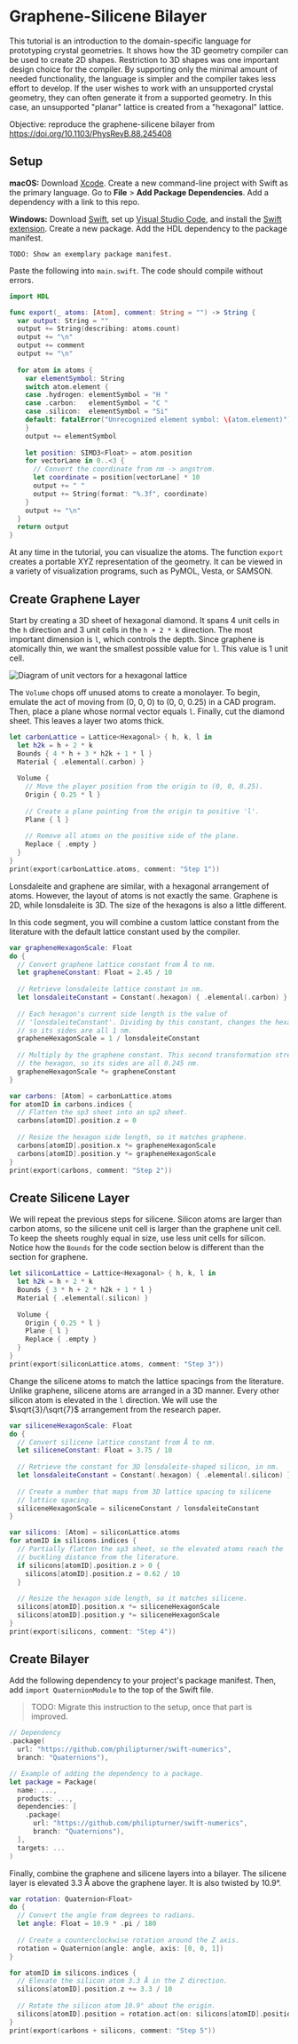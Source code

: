 # Graphene-Silicene Bilayer

This tutorial is an introduction to the domain-specific language for prototyping crystal geometries. It shows how the 3D geometry compiler can be used to create 2D shapes. Restriction to 3D shapes was one important design choice for the compiler. By supporting only the minimal amount of needed functionality, the language is simpler and the compiler takes less effort to develop. If the user wishes to work with an unsupported crystal geometry, they can often generate it from a supported geometry. In this case, an unsupported "planar" lattice is created from a "hexagonal" lattice.

Objective: reproduce the graphene-silicene bilayer from https://doi.org/10.1103/PhysRevB.88.245408

## Setup

<b>macOS:</b> Download [Xcode](https://developer.apple.com/xcode). Create a new command-line project with Swift as the primary language. Go to <b>File</b> > <b>Add Package Dependencies</b>. Add a dependency with a link to this repo.

<b>Windows:</b> Download [Swift](https://www.swift.org), set up [Visual Studio Code](https://code.visualstudio.com/Download), and install the [Swift extension](https://www.swift.org/documentation/articles/getting-started-with-vscode-swift.html). Create a new package. Add the HDL dependency to the package manifest.

```
TODO: Show an exemplary package manifest.
```

Paste the following into `main.swift`. The code should compile without errors.

```swift
import HDL

func export(_ atoms: [Atom], comment: String = "") -> String {
  var output: String = ""
  output += String(describing: atoms.count)
  output += "\n"
  output += comment
  output += "\n"
  
  for atom in atoms {
    var elementSymbol: String
    switch atom.element {
    case .hydrogen: elementSymbol = "H "
    case .carbon:   elementSymbol = "C "
    case .silicon:  elementSymbol = "Si"
    default: fatalError("Unrecognized element symbol: \(atom.element)")
    }
    output += elementSymbol
    
    let position: SIMD3<Float> = atom.position
    for vectorLane in 0..<3 {
      // Convert the coordinate from nm -> angstrom.
      let coordinate = position[vectorLane] * 10
      output += " "
      output += String(format: "%.3f", coordinate)
    }
    output += "\n"
  }
  return output
}
```

At any time in the tutorial, you can visualize the atoms. The function `export` creates a portable XYZ representation of the geometry. It can be viewed in a variety of visualization programs, such as PyMOL, Vesta, or SAMSON.

## Create Graphene Layer

Start by creating a 3D sheet of hexagonal diamond. It spans 4 unit cells in the `h` direction and 3 unit cells in the `h + 2 * k` direction. The most important dimension is `l`, which controls the depth. Since graphene is atomically thin, we want the smallest possible value for `l`. This value is 1 unit cell.

![Diagram of unit vectors for a hexagonal lattice](./HexagonalLatticeVectors.png)

The `Volume` chops off unused atoms to create a monolayer. To begin, emulate the act of moving from (0, 0, 0) to (0, 0, 0.25) in a CAD program. Then, place a plane whose normal vector equals `l`. Finally, cut the diamond sheet. This leaves a layer two atoms thick.

```swift
let carbonLattice = Lattice<Hexagonal> { h, k, l in
  let h2k = h + 2 * k
  Bounds { 4 * h + 3 * h2k + 1 * l }
  Material { .elemental(.carbon) }
  
  Volume {
    // Move the player position from the origin to (0, 0, 0.25).
    Origin { 0.25 * l }
    
    // Create a plane pointing from the origin to positive 'l'.
    Plane { l }
    
    // Remove all atoms on the positive side of the plane.
    Replace { .empty }
  }
}
print(export(carbonLattice.atoms, comment: "Step 1"))
```

Lonsdaleite and graphene are similar, with a hexagonal arrangement of atoms. However, the layout of atoms is not exactly the same. Graphene is 2D, while lonsdaleite is 3D. The size of the hexagons is also a little different.

In this code segment, you will combine a custom lattice constant from the literature with the default lattice constant used by the compiler.

```swift
var grapheneHexagonScale: Float
do {
  // Convert graphene lattice constant from Å to nm.
  let grapheneConstant: Float = 2.45 / 10
  
  // Retrieve lonsdaleite lattice constant in nm.
  let lonsdaleiteConstant = Constant(.hexagon) { .elemental(.carbon) }
  
  // Each hexagon's current side length is the value of
  // 'lonsdaleiteConstant'. Dividing by this constant, changes the hexagon
  // so its sides are all 1 nm.
  grapheneHexagonScale = 1 / lonsdaleiteConstant
  
  // Multiply by the graphene constant. This second transformation stretches
  // the hexagon, so its sides are all 0.245 nm.
  grapheneHexagonScale *= grapheneConstant
}

var carbons: [Atom] = carbonLattice.atoms
for atomID in carbons.indices {
  // Flatten the sp3 sheet into an sp2 sheet.
  carbons[atomID].position.z = 0
  
  // Resize the hexagon side length, so it matches graphene.
  carbons[atomID].position.x *= grapheneHexagonScale
  carbons[atomID].position.y *= grapheneHexagonScale
}
print(export(carbons, comment: "Step 2"))
```

## Create Silicene Layer

We will repeat the previous steps for silicene. Silicon atoms are larger than carbon atoms, so the silicene unit cell is larger than the graphene unit cell. To keep the sheets roughly equal in size, use less unit cells for silicon. Notice how the `Bounds` for the code section below is different than the section for graphene.

```swift
let siliconLattice = Lattice<Hexagonal> { h, k, l in
  let h2k = h + 2 * k
  Bounds { 3 * h + 2 * h2k + 1 * l }
  Material { .elemental(.silicon) }
  
  Volume {
    Origin { 0.25 * l }
    Plane { l }
    Replace { .empty }
  }
}
print(export(siliconLattice.atoms, comment: "Step 3"))
```

Change the silicene atoms to match the lattice spacings from the literature. Unlike graphene, silicene atoms are arranged in a 3D manner. Every other silicon atom is elevated in the `l` direction. We will use the $\sqrt{3}/\sqrt{7}$ arrangement from the research paper.

```swift
var siliceneHexagonScale: Float
do {
  // Convert silicene lattice constant from Å to nm.
  let siliceneConstant: Float = 3.75 / 10
  
  // Retrieve the constant for 3D lonsdaleite-shaped silicon, in nm.
  let lonsdaleiteConstant = Constant(.hexagon) { .elemental(.silicon) }
  
  // Create a number that maps from 3D lattice spacing to silicene
  // lattice spacing.
  siliceneHexagonScale = siliceneConstant / lonsdaleiteConstant
}

var silicons: [Atom] = siliconLattice.atoms
for atomID in silicons.indices {
  // Partially flatten the sp3 sheet, so the elevated atoms reach the
  // buckling distance from the literature.
  if silicons[atomID].position.z > 0 {
    silicons[atomID].position.z = 0.62 / 10
  }
  
  // Resize the hexagon side length, so it matches silicene.
  silicons[atomID].position.x *= siliceneHexagonScale
  silicons[atomID].position.y *= siliceneHexagonScale
}
print(export(silicons, comment: "Step 4"))
```

## Create Bilayer

Add the following dependency to your project's package manifest. Then, add `import QuaternionModule` to the top of the Swift file.

> TODO: Migrate this instruction to the setup, once that part is improved.

```swift
// Dependency
.package(
  url: "https://github.com/philipturner/swift-numerics", 
  branch: "Quaternions"),

// Example of adding the dependency to a package.
let package = Package(
  name: ...,
  products: ...,
  dependencies: [
    .package(
      url: "https://github.com/philipturner/swift-numerics", 
      branch: "Quaternions"),
  ],
  targets: ...
)
```

Finally, combine the graphene and silicene layers into a bilayer. The silicene layer is elevated 3.3 Å above the graphene layer. It is also twisted by 10.9°.

```swift
var rotation: Quaternion<Float>
do {
  // Convert the angle from degrees to radians.
  let angle: Float = 10.9 * .pi / 180
  
  // Create a counterclockwise rotation around the Z axis.
  rotation = Quaternion(angle: angle, axis: [0, 0, 1])
}

for atomID in silicons.indices {
  // Elevate the silicon atom 3.3 Å in the Z direction.
  silicons[atomID].position.z += 3.3 / 10
  
  // Rotate the silicon atom 10.9° about the origin.
  silicons[atomID].position = rotation.act(on: silicons[atomID].position)
}
print(export(carbons + silicons, comment: "Step 5"))
```
